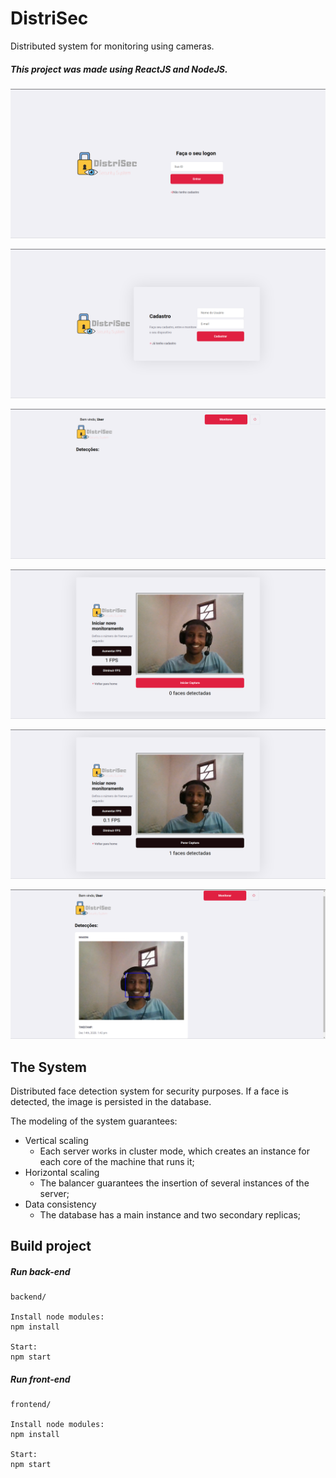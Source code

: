 # DistriSec
Distributed system for monitoring using cameras.

##### This project was made using ReactJS and NodeJS.
![Screenshot](assets/1.png)

![Screenshot](assets/2.png)

![Screenshot](assets/3.png)

![Screenshot](assets/4.png)

![Screenshot](assets/5.png)

![Screenshot](assets/6.png)

## The System

Distributed face detection system for security purposes. If a face is detected, the image is persisted in the database.

The modeling of the system guarantees:

- Vertical scaling
   - Each server works in cluster mode, which creates an instance for each core of the machine that runs it;
- Horizontal scaling
   - The balancer guarantees the insertion of several instances of the server;
- Data consistency
   - The database has a main instance and two secondary replicas;

## Build project

##### Run back-end
```
backend/

Install node modules:
npm install

Start:
npm start
```

##### Run front-end
```
frontend/

Install node modules:
npm install

Start:
npm start
```
